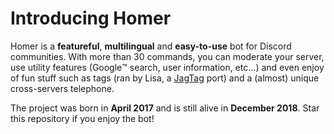 # Introducing Homer
Homer is a **featureful**, **multilingual** and **easy-to-use** bot for Discord communities. With more than 30 commands, you can moderate your server, use utility features (Google:tm: search, user information, etc...) and even enjoy of fun stuff such as tags (ran by Lisa, a [JagTag](https://github.com/jagrosh/JagTag) port) and a (almost) unique cross-servers telephone.  
  
The project was born in **April 2017** and is still alive in **December 2018**. Star this repository if you enjoy the bot!
